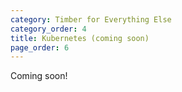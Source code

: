 ```yaml
---
category: Timber for Everything Else
category_order: 4
title: Kubernetes (coming soon)
page_order: 6
---
```


Coming soon!